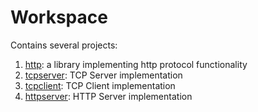 # Workspace

Contains several projects:

1. [http](./http/README.md): a library implementing http protocol functionality
1. [tcpserver](./tcpserver/README.md): TCP Server implementation
1. [tcpclient](./tcpclient/README.md): TCP Client implementation
1. [httpserver](./httpserver/README.md): HTTP Server implementation
